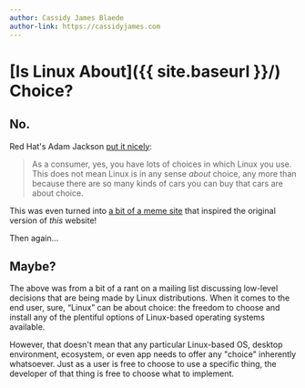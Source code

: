```yaml
---
author: Cassidy James Blaede
author-link: https://cassidyjames.com
---
```


# [Is Linux About]({{ site.baseurl }}/) Choice?

## No.

Red Hat's Adam Jackson [put it nicely](https://listman.redhat.com/archives/fedora-devel-list/2008-January/msg00861.html):

>As a consumer, yes, you have lots of choices in which Linux you use.
This does not mean Linux is in any sense _about_ choice, any more than
because there are so many kinds of cars you can buy that cars are about
choice.

This was even turned into [a bit of a meme site](http://islinuxaboutchoice.com) that inspired the original version of _this_ website!

Then again…

## Maybe?

The above was from a bit of a rant on a mailing list discussing low-level decisions that are being made by Linux distributions. When it comes to the end user, sure, “Linux” can be about choice: the freedom to choose and install any of the plentiful options of Linux-based operating systems available.

However, that doesn't mean that any particular Linux-based OS, desktop environment, ecosystem, or even app needs to offer any "choice" inherently whatsoever. Just as a user is free to choose to use a specific thing, the developer of that thing is free to choose what to implement.
